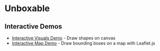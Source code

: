 # Unboxable

## Interactive Demos

- [Interactive Visuals Demo](./interactive-visuals-demo/) - Draw shapes on canvas
- [Interactive Map Demo](./interactive-map-demo/) - Draw bounding boxes on a map with Leaflet.js
